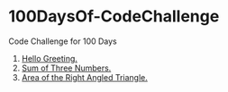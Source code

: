 # 100DaysOf-CodeChallenge
Code Challenge for 100 Days

1) [Hello Greeting.](Day001.md)
2) [Sum of Three Numbers.](Day002.md)
3) [Area of the Right Angled Triangle.](Day003.md)
